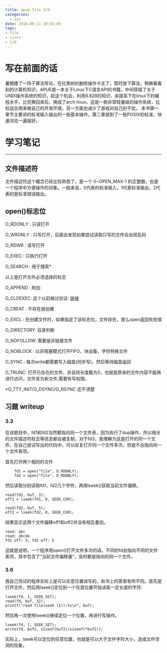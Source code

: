 ```yaml
---
title: apue-file I/O
categories:
  - sys
date: 2018-08-11 20:02:09
tags:
- file
- c/c++
- I/O
---
```


# 写在前面的话

暑期撸了一阵子算法导论，在红黑树的删除操作卡主了，暂时放下算法，稍微看看别的计算机知识，APUE是一本关于Linux下C语言API的书籍，中间穿插了关于UNIX操作系统的知识，趁这个机会，利用6.828的知识，来提高下在linux下的编程水平，比完赛回来后，换成了arch linux，这是一款非常轻量级的操作系统，比较适合用来做自己的开发环境，另一方面也减少了游戏对自己的干扰。
本书第一章节主要讲的标准输入输出的一些基本操作，第二章提到了一些POSIX的标准，快速浏览一遍就好。

# 学习笔记

---

## 文件描述符

文件描述符这个概念已经比较熟悉了，是一个 0~OPEN_MAX-1 的正整数，也是一个程序中方便操作的对象。一般来说，0代表的标准输入，1代表标准输出，2代表的是标准错误输出。

## open()标志位

O_RDONLY : 只读打开

O_WRONLY : 只写打开，后面会发现如果尝试读取只写的文件会出现乱码

O_RDWR   : 读写打开

O_EXEC   : 只执行打开

O_SEARCH : 用于搜索*

以上是打开文件必须选择的标志

O_APPEND : 附加

O_CLOEXEC: 这个以前做过验证: [链接](www.)

O_CREAT : 不存在就创建

O_EXCL  : 在创建文件时，如果指定了该标志位，文件存在，那么open返回失败值

O_DIRECTORY: 目录判断

O_NOFOLLOW: 需要是非链接文件

O_NOBLOCK : 以非阻塞模式打开FIFO，块设备，字符特殊文件

O_SYNC : 每次write都需要写入磁盘(同步写)，然后等待磁盘返回

O_TRUNC: 打开已存在的文件，并且将长度截为0，也就是原来的文件内容不能再进行访问，文件变为新文件,需要有写权限。

*O_TTY_INIT/O_DSYNC/O_RSYNC 还不清楚


## 习题 writeup

### 3.3

在该题目中，fd1和fd2当然都指向同一个文件表，因为执行了dup操作，所以相关的文件描述符标志等信息都会被复制，对于fd3，我理解为这是打开的同一个文件，在自己尝试写出的代码中，可以反复打开同一个文件多次，但是不会指向同一个文件表项。

首先打开两个相同的文件
```
	fd1 = open("file", O_RDONLY);
	fd2 = open("file", O_RDONLY);
```
然后读取分别读取fd1，fd2几个字符，再用lseek()获取当前文件偏移。

```
read(fd1, buf, 3);
off1 = lseek(fd1, 0, SEEK_CUR);

read(fd2, buf, 5);
off2 = lseek(fd2, 0, SEEK_CUR);

```

结果显示这两个文件偏移off1和off2并没有相互叠加。
```
read: abc
read: abcde
fd1 off: 3, fd2 off: 5
```
这就是说明，一个程序用open()打开文件多次的话，不同的fd会指向不同的文件表项，其中包含了“当前文件偏移量”，及时都是指向的同一个文件。

### 3.6
我自己测试的程序实际上是可以任意位置读写的，和书上的答案有所不同。首先是打开文件，然后用lseek()定位到一个任意位置开始读取一定长度的字符:
```
lseek(fd, 1, SEEK_SET);
read(fd, buf, 32);
printf("read file(seek (1)):%s\n", buf);
```
然后再一次使用lseek()继续定位一个位置，再进行写操作。

```
lseek(fd, 1, SEEK_SET);
write(fd, buf2, sizeof(buf2)/sizeof(*buf2));
```
实际上，lseek可以定位到任意位置，也就是可以大于文件字符大小，造成文件空洞的现象。